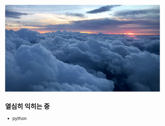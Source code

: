 ![](https://github.com/dlcksemf/dlcksemf/raw/main/assests/andrew-weibert-H-aYIcX-H1Y-unsplash.jpg)

## 열심히 익히는 중

* python
